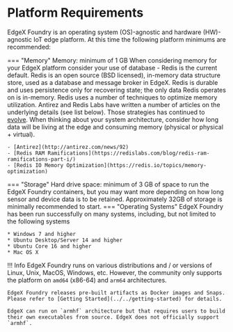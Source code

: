 # Platform Requirements

EdgeX Foundry is an operating system (OS)-agnostic and hardware (HW)-agnostic IoT edge platform. At this time the following platform minimums are recommended:

=== "Memory"
    Memory: minimum of 1 GB
    When considering memory for your EdgeX platform consider your use of database - Redis is the current default.  Redis is an open source (BSD licensed), in-memory data structure store, used as a database and message broker in EdgeX.  Redis is durable and uses persistence only for recovering state; the only data Redis operates on is in-memory.  Redis uses a number of techniques to optimize memory utilization. Antirez and Redis Labs have written a number of articles on the underlying details (see list below).  Those strategies has continued to [evolve](http://antirez.com/news/128). When thinking about your system architecture, consider how long data will be living at the edge and consuming memory (physical or physical + virtual).

    - [Antirez](http://antirez.com/news/92)
    - [Redis RAM Ramifications](https://redislabs.com/blog/redis-ram-ramifications-part-i/)
    - [Redis IO Memory Optimization](https://redis.io/topics/memory-optimization)
    
=== "Storage"
    Hard drive space: minimum of 3 GB of space to run the EdgeX Foundry containers, but you may want more depending on how long sensor and device data is to be retained.  Approximately 32GB of storage is minimally recommended to start.
=== "Operating Systems"
    EdgeX Foundry has been run successfully on many systems, including, but not limited to the following systems

    * Windows 7 and higher
    * Ubuntu Desktop/Server 14 and higher
    * Ubuntu Core 16 and higher
    * Mac OS X

!!! Info
    EdgeX Foundry runs on various distributions and / or versions of Linux, Unix, MacOS, Windows, etc. However, the community only supports the platform on `amd64` (x86-64) and `arm64` architectures.

    EdgeX Foundry releases pre-built artifacts as Docker images and Snaps. Please refer to [Getting Started](../../getting-started) for details.
    
    EdgeX can run on `armhf` architecture but that requires users to build their own executables from source. EdgeX does not officially support `armhf`.
